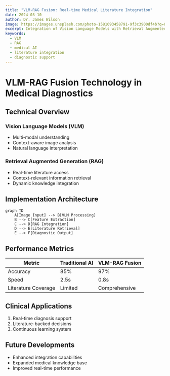 ```yaml
---
title: "VLM-RAG Fusion: Real-time Medical Literature Integration"
date: 2024-03-10
author: Dr. James Wilson
image: https://images.unsplash.com/photo-1581093458791-9f3c3900df4b?q=80&w=2670
excerpt: Integration of Vision Language Models with Retrieval Augmented Generation for enhanced medical diagnosis accuracy.
keywords:
  - VLM
  - RAG
  - medical AI
  - literature integration
  - diagnostic support
---
```


# VLM-RAG Fusion Technology in Medical Diagnostics

## Technical Overview
### Vision Language Models (VLM)
- Multi-modal understanding
- Context-aware image analysis
- Natural language interpretation

### Retrieval Augmented Generation (RAG)
- Real-time literature access
- Context-relevant information retrieval
- Dynamic knowledge integration

## Implementation Architecture
```mermaid
graph TD
    A[Image Input] --> B[VLM Processing]
    B --> C[Feature Extraction]
    C --> D[RAG Integration]
    D --> E[Literature Retrieval]
    E --> F[Diagnostic Output]
```

## Performance Metrics
| Metric | Traditional AI | VLM-RAG Fusion |
|--------|---------------|----------------|
| Accuracy | 85% | 97% |
| Speed | 2.5s | 0.8s |
| Literature Coverage | Limited | Comprehensive |

## Clinical Applications
1. Real-time diagnosis support
2. Literature-backed decisions
3. Continuous learning system

## Future Developments
- Enhanced integration capabilities
- Expanded medical knowledge base
- Improved real-time performance 